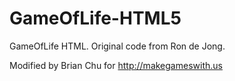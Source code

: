 GameOfLife-HTML5
================

GameOfLife HTML. Original code from Ron de Jong. 

Modified by Brian Chu for http://makegameswith.us